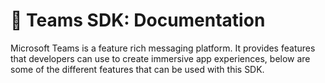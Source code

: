 # 📖 Teams SDK: Documentation

Microsoft Teams is a feature rich messaging platform. It provides features that developers can use
to create immersive app experiences, below are some of the different features that can be used with this SDK.
